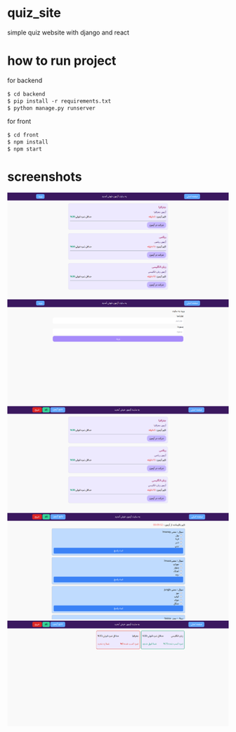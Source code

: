 # quiz_site
simple quiz website with django and react
# how to run project
for backend
```
$ cd backend
$ pip install -r requirements.txt
$ python manage.py runserver
```
for front
```
$ cd front
$ npm install
$ npm start
```
# screenshots
![1](/screenshots/1.png)
![2](/screenshots/2.png)
![3](/screenshots/3.png)
![4](/screenshots/4.png)
![5](/screenshots/5.png)

